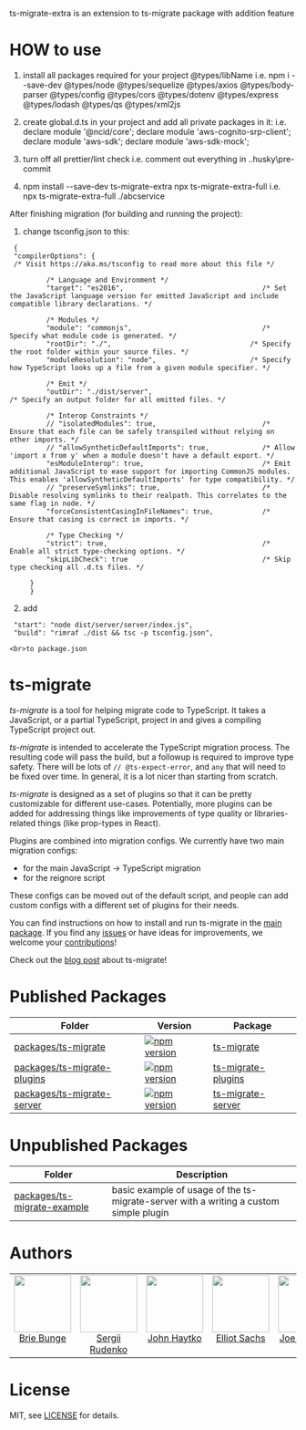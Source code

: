 ts-migrate-extra is an extension to ts-migrate package with addition feature

# HOW to use

1. install all packages required for your project @types/libName
   i.e. npm i --save-dev @types/node @types/sequelize @types/axios @types/body-parser @types/config @types/cors @types/dotenv @types/express @types/lodash @types/qs @types/xml2js

2. create global.d.ts in your project and add all private packages in it:
   i.e.
   declare module '@ncid/core';
   declare module 'aws-cognito-srp-client';
   declare module 'aws-sdk';
   declare module 'aws-sdk-mock';

3. turn off all prettier/lint check
   i.e. comment out everything in .\.husky\pre-commit

4. npm install --save-dev ts-migrate-extra
   npx ts-migrate-extra-full <folder>
   i.e. npx ts-migrate-extra-full ./abcservice

After finishing migration (for building and running the project):

1.  change tsconfig.json to this:<br>
   ```
    {
    "compilerOptions": {
    /* Visit https://aka.ms/tsconfig to read more about this file */

            /* Language and Environment */
            "target": "es2016",                                  /* Set the JavaScript language version for emitted JavaScript and include compatible library declarations. */

            /* Modules */
            "module": "commonjs",                                /* Specify what module code is generated. */
            "rootDir": "./",                                  /* Specify the root folder within your source files. */
            "moduleResolution": "node",                       /* Specify how TypeScript looks up a file from a given module specifier. */

            /* Emit */
            "outDir": "./dist/server",                                   /* Specify an output folder for all emitted files. */

            /* Interop Constraints */
            // "isolatedModules": true,                          /* Ensure that each file can be safely transpiled without relying on other imports. */
            // "allowSyntheticDefaultImports": true,             /* Allow 'import x from y' when a module doesn't have a default export. */
            "esModuleInterop": true,                             /* Emit additional JavaScript to ease support for importing CommonJS modules. This enables 'allowSyntheticDefaultImports' for type compatibility. */
            // "preserveSymlinks": true,                         /* Disable resolving symlinks to their realpath. This correlates to the same flag in node. */
            "forceConsistentCasingInFileNames": true,            /* Ensure that casing is correct in imports. */

            /* Type Checking */
            "strict": true,                                      /* Enable all strict type-checking options. */
            "skipLibCheck": true                                 /* Skip type checking all .d.ts files. */

        }
        }

```
2.  add
   ```
    "start": "node dist/server/server/index.js",
    "build": "rimraf ./dist && tsc -p tsconfig.json",
   ```
    <br>to package.json

# ts-migrate

_ts-migrate_ is a tool for helping migrate code to TypeScript.
It takes a JavaScript, or a partial TypeScript, project in and gives a compiling TypeScript project out.

_ts-migrate_ is intended to accelerate the TypeScript migration process. The resulting code will pass the build, but a followup is required to improve type safety. There will be lots of `// @ts-expect-error`, and `any` that will need to be fixed over time. In general, it is a lot nicer than starting from scratch.

_ts-migrate_ is designed as a set of plugins so that it can be pretty customizable for different use-cases. Potentially, more plugins can be added for addressing things like improvements of type quality or libraries-related things (like prop-types in React).

Plugins are combined into migration configs. We currently have two main migration configs:

- for the main JavaScript → TypeScript migration
- for the reignore script

These configs can be moved out of the default script, and people can add custom configs with a different set of plugins for their needs.

You can find instructions on how to install and run ts-migrate in the [main package](./packages/ts-migrate/). If you find any [issues](https://github.com/airbnb/ts-migrate/issues) or have ideas for improvements, we welcome your [contributions](https://github.com/airbnb/ts-migrate/blob/master/CONTRIBUTING.md)!

Check out the [blog post](https://medium.com/airbnb-engineering/ts-migrate-a-tool-for-migrating-to-typescript-at-scale-cd23bfeb5cc) about ts-migrate!

# Published Packages

| Folder                                                        | Version                                                                                                        | Package                                                                |
| ------------------------------------------------------------- | -------------------------------------------------------------------------------------------------------------- | ---------------------------------------------------------------------- |
| [packages/ts-migrate](./packages/ts-migrate/)                 | [![npm version](https://badge.fury.io/js/ts-migrate.svg)](https://badge.fury.io/js/ts-migrate)                 | [ts-migrate](https://www.npmjs.com/package/ts-migrate)                 |
| [packages/ts-migrate-plugins](./packages/ts-migrate-plugins/) | [![npm version](https://badge.fury.io/js/ts-migrate-plugins.svg)](https://badge.fury.io/js/ts-migrate-plugins) | [ts-migrate-plugins](https://www.npmjs.com/package/ts-migrate-plugins) |
| [packages/ts-migrate-server](./packages/ts-migrate-server/)   | [![npm version](https://badge.fury.io/js/ts-migrate-server.svg)](https://badge.fury.io/js/ts-migrate-server)   | [ts-migrate-server](https://www.npmjs.com/package/ts-migrate-server)   |

# Unpublished Packages

| Folder                                                        | Description                                                                           |
| ------------------------------------------------------------- | ------------------------------------------------------------------------------------- |
| [packages/ts-migrate-example](./packages/ts-migrate-example/) | basic example of usage of the ts-migrate-server with a writing a custom simple plugin |

# Authors

<table>
  <tbody>
    <tr>
      <td align="center" valign="top">
        <img width="100" height="100" src="https://github.com/brieb.png?s=150">
        <br>
        <a href="https://github.com/brieb">Brie Bunge</a>
      </td>
      <td align="center" valign="top">
        <img width="100" height="100" src="https://github.com/Rudeg.png?s=150">
        <br>
        <a href="https://github.com/Rudeg">Sergii Rudenko</a>
      </td>
      <td align="center" width="20%" valign="top">
        <img width="100" height="100" src="https://github.com/jjjjhhhhhh.png?s=150">
        <br>
        <a href="https://github.com/jjjjhhhhhh">John Haytko</a>
      </td>
      <td align="center" valign="top">
        <img width="100" height="100" src="https://github.com/elliotsa.png?s=150">
        <br>
        <a href="https://github.com/elliotsa">Elliot Sachs</a>
      </td>
      <td align="center" valign="top">
        <img width="100" height="100" src="https://github.com/lencioni.png?s=150">
        <br>
        <a href="https://github.com/lencioni">Joe Lencioni</a>
     </tr>
  </tbody>
</table>

# License

MIT, see [LICENSE](https://github.com/airbnb/ts-migrate/blob/master/LICENCE) for details.
